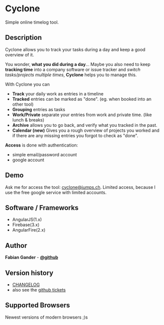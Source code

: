 # Cyclone

Simple online timelog tool.

## Description

Cyclone allows you to track your tasks during a day and keep a good overview of it.

You wonder, **what you did during a day**... Maybe you also need to keep **tracking time** into a company software or issue tracker and *switch tasks/projects multiple times*, **Cyclone** helps you to manage this.

With Cyclone you can

* **Track** your daily work as entries in a timeline
* **Tracked** entries can be marked as "done". (eg. when booked into an other tool)
* **Grouping** entries as tasks
* **Work/Private** separate your entries from work and private time. (like lunch & breaks)
* **Archive** allows you to go back, and verify what you tracked in the past.
* **Calendar (new)** Gives you a rough overview of projects you worked and if there are any missing entries you forgot to check as "done".

**Access** is done with authentication:

* simple email/password account
* google account

## Demo

Ask me for access the tool: [cyclone@jumps.ch](cyclone@jumps.ch).
Limited access, because I use the free google service with limited accounts.

## Software / Frameworks

* AngularJS(1.x)
* Firebase(3.x)
* AngularFire(2.x)

## Author

**Fabian Gander** - **[@github](https://github.com/Cyclodex)**

## Version history

* [CHANGELOG](CHANGELOG.md)
* also see the [github tickets](https://github.com/Cyclodex/cyclone)

## Supported Browsers

Newest versions of modern browsers ;)s